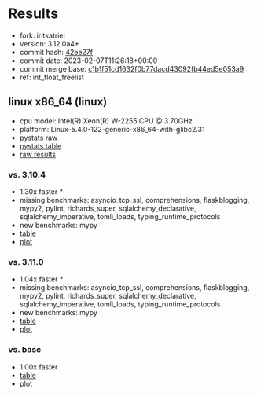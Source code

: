 # Results

- fork: iritkatriel
- version: 3.12.0a4+
- commit hash: [42ee27f](https://github.com/iritkatriel/cpython/commit/42ee27f)
- commit date: 2023-02-07T11:26:18+00:00
- commit merge base: [c1b1f51cd1632f0b77dacd43092fb44ed5e053a9](https://github.com/iritkatriel/cpython/commit/c1b1f51cd1632f0b77dacd43092fb44ed5e053a9)
- ref: int_float_freelist

## linux x86_64 (linux)

- cpu model: Intel(R) Xeon(R) W-2255 CPU @ 3.70GHz
- platform: Linux-5.4.0-122-generic-x86_64-with-glibc2.31
- [pystats raw](bm-20230207-linux-x86_64-iritkatriel-int_float_freelist-3.12.0a4%2B-42ee27f-pystats.json)
- [pystats table](bm-20230207-linux-x86_64-iritkatriel-int_float_freelist-3.12.0a4%2B-42ee27f-pystats.md)
- [raw results](bm-20230207-linux-x86_64-iritkatriel-int_float_freelist-3.12.0a4%2B-42ee27f.json)

### vs. 3.10.4

- 1.30x faster \*
- missing benchmarks: asyncio_tcp_ssl, comprehensions, flaskblogging, mypy2, pylint, richards_super, sqlalchemy_declarative, sqlalchemy_imperative, tomli_loads, typing_runtime_protocols
- new benchmarks: mypy
- [table](bm-20230207-linux-x86_64-iritkatriel-int_float_freelist-3.12.0a4%2B-42ee27f-vs-3.10.4.md)
- [plot](bm-20230207-linux-x86_64-iritkatriel-int_float_freelist-3.12.0a4%2B-42ee27f-vs-3.10.4.png)

### vs. 3.11.0

- 1.04x faster \*
- missing benchmarks: asyncio_tcp_ssl, comprehensions, flaskblogging, mypy2, pylint, richards_super, sqlalchemy_declarative, sqlalchemy_imperative, tomli_loads, typing_runtime_protocols
- new benchmarks: mypy
- [table](bm-20230207-linux-x86_64-iritkatriel-int_float_freelist-3.12.0a4%2B-42ee27f-vs-3.11.0.md)
- [plot](bm-20230207-linux-x86_64-iritkatriel-int_float_freelist-3.12.0a4%2B-42ee27f-vs-3.11.0.png)

### vs. base

- 1.00x faster
- [table](bm-20230207-linux-x86_64-iritkatriel-int_float_freelist-3.12.0a4%2B-42ee27f-vs-base.md)
- [plot](bm-20230207-linux-x86_64-iritkatriel-int_float_freelist-3.12.0a4%2B-42ee27f-vs-base.png)

